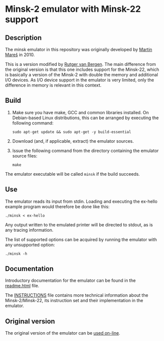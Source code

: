 # Minsk-2 emulator with Minsk-22 support

## Description

The minsk emulator in this repository was originally developed by [Martin Mareš](https://github.com/gollux) in 2010.

This is a version modified by [Rutger van Bergen](https://github.com/rbergen). The main difference from the original version is that this one includes support for the Minsk-22, which is basically a version of the Minsk-2 with double the memory and additional I/O devices. As I/O device support in the emulator is very limited, only the difference in memory is relevant in this context.

## Build

1. Make sure you have make, GCC and common libraries installed. On Debian-based Linux distributions, this can be arranged by executing the following command:

   ```text
   sudo apt-get update && sudo apt-get -y build-essential
   ```

2. Download (and, if applicable, extract) the emulator sources.

3. Issue the following command from the directory containing the emulator source files:

   ```text
   make
   ```

The emulator executable will be called `minsk` if the build succeeds.

## Use

The emulator reads its input from stdin. Loading and executing the ex-hello example program would therefore be done like this:

```text
./minsk < ex-hello
```

Any output written to the emulated printer will be directed to stdout, as is any tracing information.

The list of supported options can be acquired by running the emulator with any unsupported option:

```text
./minsk -h
```

## Documentation

Introductory documentation for the emulator can be found in the [readme.html](https://htmlpreview.github.io/?https://github.com/rbergen/minsk/blob/master/readme.html) file.

The [INSTRUCTIONS](INSTRUCTIONS) file contains more technical information about the Minsk-2/Minsk-22, its instruction set and their implementation in the emulator.

## Original version

The original version of the emulator can be [used on-line](https://mj.ucw.cz/minsk/).
